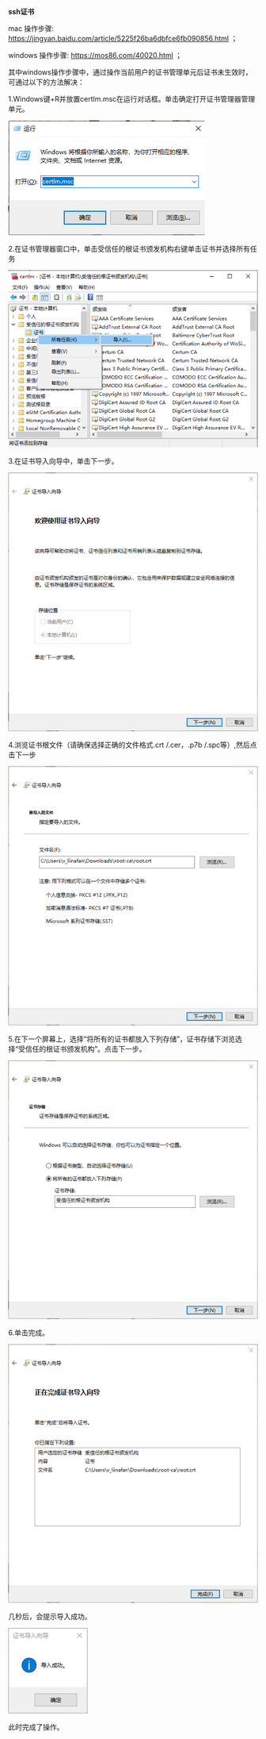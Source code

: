 **ssh证书**

mac 操作步骤: https://jingyan.baidu.com/article/5225f26ba6dbfce6fb090856.html ；

windows 操作步骤:  https://mos86.com/40020.html ；

其中windows操作步骤中，通过操作当前用户的证书管理单元后证书未生效时，可通过以下的方法解决：

1.Windows键+R并放置certlm.msc在运行对话框。单击确定打开证书管理器管理单元。

![](../imgs/ssh-imgs/本地计算机对象截图1.png)

2.在证书管理器窗口中，单击受信任的根证书颁发机构右键单击证书并选择所有任务

![](../imgs/ssh-imgs//本地计算机对象截图2.png)

3.在证书导入向导中，单击下一步。

![](../imgs/ssh-imgs/本地计算机对象截图3.png)

4.浏览证书根文件（请确保选择正确的文件格式.crt /.cer，.p7b /.spc等）,然后点击下一步

![](../imgs/ssh-imgs/本地计算机对象截图4.png)

5.在下一个屏幕上，选择“将所有的证书都放入下列存储”，证书存储下浏览选择“受信任的根证书颁发机构”。点击下一步。

![](../imgs/ssh-imgs/本地计算机对象截图5.png)

6.单击完成。

![](../imgs/ssh-imgs/本地计算机对象截图6.png)

几秒后，会提示导入成功。

![](../imgs/ssh-imgs/本地计算机对象截图7.png)

此时完成了操作。